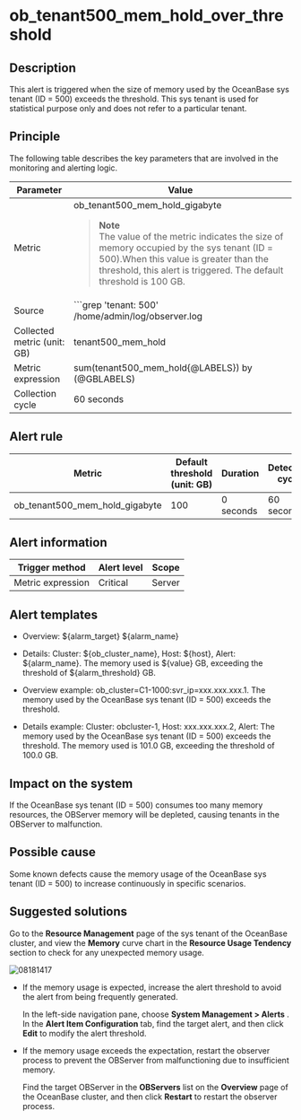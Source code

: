 ob_tenant500_mem_hold_over_threshold
=========================================================

**Description**
------------------------------------

This alert is triggered when the size of memory used by the OceanBase sys tenant (ID = 500) exceeds the threshold. This sys tenant is used for statistical purpose only and does not refer to a particular tenant.

Principle
------------------------------

The following table describes the key parameters that are involved in the monitoring and alerting logic.

|          Parameter          |                                                                                                                                                                                                                 Value                                                                                                                                                                                                                 |
|-----------------------------|---------------------------------------------------------------------------------------------------------------------------------------------------------------------------------------------------------------------------------------------------------------------------------------------------------------------------------------------------------------------------------------------------------------------------------------|
| Metric                      | ob_tenant500_mem_hold_gigabyte <blockquote>**Note** <br> The value of the metric indicates the size of memory occupied by the sys tenant  (ID = 500).When this value is greater than the threshold, this alert is triggered. The default threshold is 100 GB.  </blockquote>                                                                                                                                                       |
| Source                      | ```grep 'tenant: 500' /home/admin/log/observer.log | awk -F 'hold:' '{{print $2}}' | awk 'END{{print $1}} ```  <blockquote>**Note** <br> The metric source of this alert is special. In each **collection cycle** , the OCP-Agent runs the preceding command and obtains the value of the **collected metric** tenant500_mem_hold by searching for the hold keyword in logs in the OBServer directory.</blockquote> |
| Collected metric (unit: GB) | tenant500_mem_hold                                                                                                                                                                                                                                                                                                                                                                                                                    |
| Metric expression           | sum(tenant500_mem_hold{@LABELS}) by (@GBLABELS)                                                                                                                                                                                                                                                                                                                                                                                       |
| Collection cycle            | 60 seconds                                                                                                                                                                                                                                                                                                                                                                                                                            |

**Alert rule**
-----------------------------------

|             Metric             | Default threshold (unit: GB) | Duration  | Detection cycle | Time before clearance |
|--------------------------------|------------------------------|-----------|-----------------|-----------------------|
| ob_tenant500_mem_hold_gigabyte | 100                          | 0 seconds | 60 seconds      | 5 minutes             |

**Alert information**
------------------------------------------

|  Trigger method   | Alert level | Scope  |
|-------------------|-------------|--------|
| Metric expression | Critical    | Server |

**Alert templates**
----------------------------------------

* Overview: \${alarm_target} \${alarm_name}

* Details: Cluster: \${ob_cluster_name}, Host: \${host}, Alert: \${alarm_name}. The memory used is \${value} GB, exceeding the threshold of \${alarm_threshold} GB.

* Overview example: ob_cluster=C1-1000:svr_ip=xxx.xxx.xxx.1. The memory used by the OceanBase sys tenant (ID = 500) exceeds the threshold.

* Details example: Cluster: obcluster-1, Host: xxx.xxx.xxx.2, Alert: The memory used by the OceanBase sys tenant (ID = 500) exceeds the threshold. The memory used is 101.0 GB, exceeding the threshold of 100.0 GB.

**Impact on the system**
---------------------------------------------

If the OceanBase sys tenant (ID = 500) consumes too many memory resources, the OBServer memory will be depleted, causing tenants in the OBServer to malfunction.

**Possible cause**
---------------------------------------

Some known defects cause the memory usage of the OceanBase sys tenant (ID = 500) to increase continuously in specific scenarios.

Suggested solutions
----------------------------------------

Go to the **Resource Management** page of the sys tenant of the OceanBase cluster, and view the **Memory** curve chart in the **Resource Usage Tendency** section to check for any unexpected memory usage.

![08181417](../images/p306445.png)

* If the memory usage is expected, increase the alert threshold to avoid the alert from being frequently generated.

  In the left-side navigation pane, choose **System Management \> Alerts** . In the **Alert Item Configuration** tab, find the target alert, and then click **Edit** to modify the alert threshold.
  
* If the memory usage exceeds the expectation, restart the observer process to prevent the OBServer from malfunctioning due to insufficient memory.

  Find the target OBServer in the **OBServers** list on the **Overview** page of the OceanBase cluster, and then click **Restart** to restart the observer process.
  